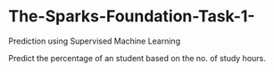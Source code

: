 # The-Sparks-Foundation-Task-1-
Prediction using Supervised Machine Learning

Predict the percentage of an student based on the no. of study hours.
